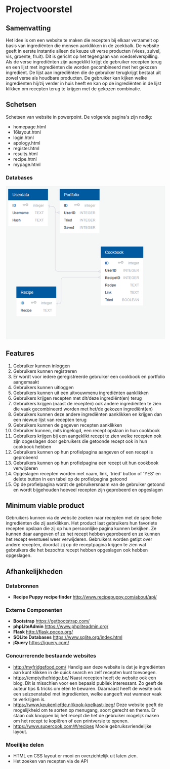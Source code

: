 # Projectvoorstel
## Samenvatting
Het idee is om een website te maken die recepten bij elkaar verzamelt op basis van ingrediënten die mensen aanklikken in de zoekbalk. De website geeft in eerste instantie alleen de keuze uit verse producten (vlees, zuivel, vis, groente, fruit). Dit is gericht op het tegengaan van voedselverspilling. Als de verse ingrediënten zijn aangeklikt krijgt de gebruiker recepten terug en een lijst met ingrediënten die worden gecombineerd met het gekozen ingrediënt. De lijst aan ingrediënten die de gebruiker terugkrijgt bestaat uit zowel verse als houdbare producten. De gebruiker kan kijken welke ingrediënten hij/zij verder in huis heeft en kan op de ingrediënten in de lijst klikken om recepten terug te krijgen met de gekozen combinatie.

## Schetsen
Schetsen van website in powerpoint. De volgende pagina's zijn nodig:
-   homepage.html
-   16layout.html
-   login.html
-   apology.html
-   register.html
-   results.html
-   recipe.html
-   mypage.html
### Databases
![](https://github.com/taliafawzy/16/blob/master/static/databases.PNG)

## Features
1. Gebruiker kunnen inloggen
2. Gebruikers kunnen registreren
3. Er wordt voor iedere geregistreerde gebruiker een cookbook en portfolio aangemaakt
4. Gebruikers kunnen uitloggen
5. Gebruikers kunnen uit een uitvouwmenu ingrediënten aanklikken
6. Gebruikers krijgen recepten met dit/deze ingrediënt(en) terug
7. Gebruikers krijgen (naast de recepten) ook andere ingrediënten te zien die vaak gecombineerd worden met het/de gekozen ingrediënt(en)
8. Gebruikers kunnen deze andere ingrediënten aanklikken en krijgen dan een niewue lijst van recepten terug
9. Gebruikers kunnen de gegeven recepten aanklikken
10. Gebruiker kunnen, mits ingelogd, een recept opslaan in hun cookbook
11. Gebruikers krijgen bij een aangeklikt recept te zien welke recepten ook zijn opgeslagen door gebruikers die getoonde recept ook in hun cookbook hebben
12. Gebruikers kunnen op hun profielpagina aangeven of een recept is geprobeerd
13. Gebruikers kunnen op hun profielpagina een recept uit hun cookbook verwijderen
14. Opgeslagen recepten worden met naam, link, 'tried' button of 'YES' en delete button in een tabel op de profielpagina getoond
15. Op de profielpagina wordt de gebruikersnaam van de gebruiker getoond en wordt bijgehouden hoeveel recepten zijn geprobeerd en opgeslagen


## Minimum viable product
Gebruikers kunnen via de website zoeken naar recepten met de specifieke ingrediënten die zij aanklikken. Het product laat gebruikers hun favoriete recepten opslaan die zij op hun persoonlijke pagina kunnen bekijken. Ze kunnen daar aangeven of ze het recept hebben geprobeerd en ze kunnen het recept eventueel weer verwijderen. Gebruikers worden getipt over andere recepten, doordat zij op de receptpagina krijgen te zien wat gebruikers die het bezochte recept hebben opgeslagen ook hebben opgeslagen.
## Afhankelijkheden
### Databronnen
- **Recipe Puppy recipe finder**
http://www.recipepuppy.com/about/api/

### Externe Componenten
- **Bootstrap**
https://getbootstrap.com/
- **phpLiteAdmin**
https://www.phpliteadmin.org/
- **Flask**
http://flask.pocoo.org/
- **SQLite Databases**
https://www.sqlite.org/index.html
- **jQuery**
https://jquery.com/


### Concurrerende bestaande websites
- http://myfridgefood.com/
Handig aan deze website is dat je ingrediënten aan kunt klikken in de quick search en zelf recepten kunt toevoegen.
- https://emptythefridge.be/
Naast recepten heeft de website ook een blog. Dit is misschien voor een bepaald publiek interessant. Zo geeft de auteur tips & tricks om eten te bewaren. Daarnaast heeft de wesite ook een seizoenstabel met ingredïenten, welke aangeeft wat wanneer vaak te verkrijgen is.
- https://www.keukenliefde.nl/kook-koelkast-leeg/
Deze website geeft de mogelijkheid om te sorten op menugang, soort gerecht en thema. Er staan ook knoppen bij het recept die het de gebruiker mogelijk maken om het recept te kopiëren of een printversie te openen.
- https://www.supercook.com/#/recipes
Mooie gebruiksvriendelijke layout.

### Moeilijke delen
- HTML en CSS layout er mooi en overzichtelijk uit laten zien.
- Het zoeken van recepten via de API
